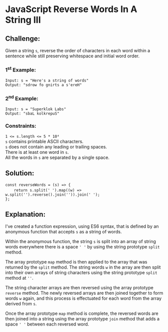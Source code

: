 # JavaScript Reverse Words In A String III

## Challenge:

Given a string `s`, reverse the order of characters in each word within a sentence while still preserving whitespace and initial word order.

### 1<sup>st</sup> Example:

`Input: s = "Here's a string of words"`
<br/>
`Output: "sdrow fo gnirts a s'ereH"`

### 2<sup>nd</sup> Example:

`Input: s = "Superklok Labs"`
<br/>
`Output: "sbaL kolkrepuS"`

### Constraints:

`1 <= s.length <= 5 * 10⁴`
<br/>
`s` contains printable ASCII characters.
<br/>
`s` does not contain any leading or trailing spaces.
<br/>
There is at least one word in `s`.
<br/>
All the words in `s` are separated by a single space.

## Solution:

`const reverseWords = (s) => {`
<br/>
&nbsp;&nbsp;&nbsp;&nbsp;&nbsp;&nbsp;&nbsp;`return s.split(' ').map((w) => w.split('').reverse().join('')).join(' ');`
<br/>
`};`

## Explanation:

I've created a function expression, using ES6 syntax, that is defined by an anonymous function that accepts `s` as a string of words.
<br/>

Within the anonymous function, the string `s` is split into an array of string words everywhere there is a space `' '` by using the string prototype `split` method.
<br/>

The array prototype `map` method is then applied to the array that was returned by the `split` method. The string words `w` in the array are then split into their own arrays of string characters using the string prototype `split` method at `''`.
<br/>

The string character arrays are then reversed using the array prototype `reverse` method. The newly reversed arrays are then joined together to form words `w` again, and this process is effectuated for each word from the array derived from `s`.
<br/>

Once the array prototype `map` method is complete, the reversed words are then joined into a string using the array prototype `join` method that adds a space `' '` between each reversed word.
<br/>
<br/>